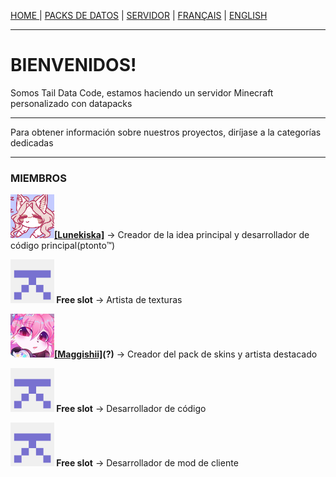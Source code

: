 <p><a href="../es/index">HOME </a> | <a href="../es/datapacks">    PACKS DE DATOS</a> | <a href="../es/server">    SERVIDOR</a> | <a href="../fr/index">    FRANÇAIS</a> | <a href="../index">    ENGLISH</a></p>

<hr>

<h1>BIENVENIDOS!</h1>
<p>Somos Tail Data Code, estamos haciendo un servidor Minecraft personalizado con datapacks</p>

<hr>

<p>Para obtener información sobre nuestros proyectos, diríjase a la categorías dedicadas</p>

<hr>

<h3>MIEMBROS</h3>
<p><img src="/images/Lunekiska-70x70.png"/><b><a href= "https://twitter.com/lemq_ocp">[Lunekiska]</a></b> -> Creador de la idea principal y desarrollador de código principal(ptonto™)</p>
    
  <p><img src="/images/free-slot-70x70.png"/><b> Free slot</b> -> Artista de texturas</p>
    
  <p><img src="/images/Maggishii-70x70.png"/><b><a href= "https://twitter.com/Maggishii">[Maggishii]</a>(?)</b> -> Creador del pack de skins y artista destacado</p>
    
  <p><img src="/images/free-slot-70x70.png"/><b> Free slot</b> -> Desarrollador de código</p>
    
  <p><img src="/images/free-slot-70x70.png"/><b> Free slot</b> -> Desarrollador de mod de cliente</p>
